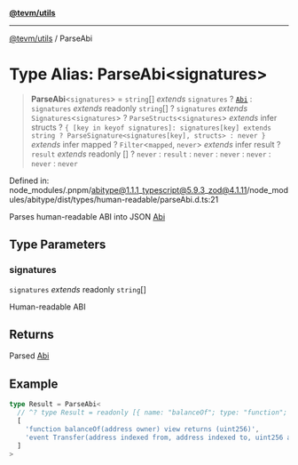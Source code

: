 [**@tevm/utils**](../README.md)

***

[@tevm/utils](../globals.md) / ParseAbi

# Type Alias: ParseAbi\<signatures\>

> **ParseAbi**\<`signatures`\> = `string`[] *extends* `signatures` ? [`Abi`](Abi.md) : `signatures` *extends* readonly `string`[] ? `signatures` *extends* `Signatures`\<`signatures`\> ? `ParseStructs`\<`signatures`\> *extends* infer structs ? `{ [key in keyof signatures]: signatures[key] extends string ? ParseSignature<signatures[key], structs> : never }` *extends* infer mapped ? `Filter`\<`mapped`, `never`\> *extends* infer result ? `result` *extends* readonly \[\] ? `never` : `result` : `never` : `never` : `never` : `never` : `never`

Defined in: node\_modules/.pnpm/abitype@1.1.1\_typescript@5.9.3\_zod@4.1.11/node\_modules/abitype/dist/types/human-readable/parseAbi.d.ts:21

Parses human-readable ABI into JSON [Abi](Abi.md)

## Type Parameters

### signatures

`signatures` *extends* readonly `string`[]

Human-readable ABI

## Returns

Parsed [Abi](Abi.md)

## Example

```ts
type Result = ParseAbi<
  // ^? type Result = readonly [{ name: "balanceOf"; type: "function"; stateMutability:...
  [
    'function balanceOf(address owner) view returns (uint256)',
    'event Transfer(address indexed from, address indexed to, uint256 amount)',
  ]
>
```
